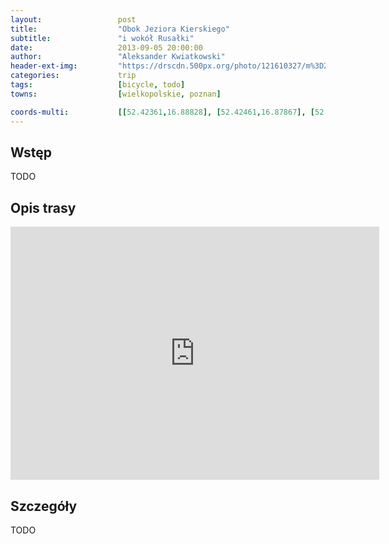 ```yaml
---
layout:                 post
title:                  "Obok Jeziora Kierskiego"
subtitle:               "i wokół Rusałki"
date:                   2013-09-05 20:00:00
author:                 "Aleksander Kwiatkowski"
header-ext-img:         "https://drscdn.500px.org/photo/121610327/m%3D2048/06fbfd7a192d453eee6388675c73c225"
categories:             trip
tags:                   [bicycle, todo]
towns:                  [wielkopolskie, poznan]

coords-multi:           [[52.42361,16.88828], [52.42461,16.87867], [52.42759,16.86854], [52.44272,16.84554], [52.43994,16.84262], [52.44141,16.80417], [52.46850,16.79070], [52.47300,16.79464], [52.46782,16.81052], [52.46212,16.82726], [52.45940,16.83112], [52.45323,16.83181], [52.44737,16.84013], [52.44329,16.84417], [52.43612,16.85979], [52.43078,16.86769], [52.42927,16.88193], [52.42372,16.88871], [52.41681,16.88477], [52.41519,16.89172], [52.40969,16.88871], [52.40623,16.91206], [52.40728,16.91755], [52.40257,16.92348], [52.40047,16.92871], [52.40047,16.93549], [52.40257,16.94270], [52.39916,16.95283], [52.40356,16.95463], [52.41006,16.95721]]
---
```



Wstęp
-----

TODO

Opis trasy
----------

<iframe height='405' width='590' frameborder='0' allowtransparency='true' scrolling='no' src='https://www.strava.com/activities/137188534/embed/de18686d7c10d9d3866da7de8e2003fba93cec78'></iframe>

Szczegóły
---------

TODO